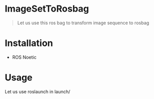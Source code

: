 # ImageSetToRosbag

> Let us use this ros bag to transform image sequence to rosbag

# Installation

- ROS Noetic

# Usage

Let us use roslaunch in launch/
